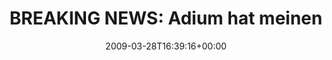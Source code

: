 ---
retweeted: false
source: <a href="http://twitter.com" rel="nofollow">Twitter Web Client</a>
entities:
  hashtags: []
  symbols: []
  user_mentions: []
  urls: []
display_text_range:
- '0'
- '138'
favorite_count: '0'
id_str: '1407591412'
truncated: false
retweet_count: '0'
id: '1407591412'
created_at: Sat Mar 28 16:39:16 +0000 2009
favorited: false
full_text: 'BREAKING NEWS: Adium hat meinen Jabber-Account richtig(!) gelöscht, bitte
  fügt mich mal wieder hinzu, wer Jabber hat: bascht@jabber.ccc.de'
lang: de
tags:
- pesos:twitter
date: '2009-03-28T16:39:16+00:00'
src: https://twitter.com/bascht/status/1407591412
original_url: https://twitter.com/bascht/status/1407591412
type: twitter_tweet
text: 'BREAKING NEWS: Adium hat meinen Jabber-Account richtig(!) gelöscht, bitte fügt
  mich mal wieder hinzu, wer Jabber hat: bascht@jabber.ccc.de'
title: 'BREAKING NEWS: Adium hat meinen'

---